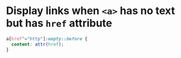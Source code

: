 # Display links when `<a>` has no text but has `href` attribute

```css
a[href^="http"]:empty::before {
  content: attr(href);  
}
```
